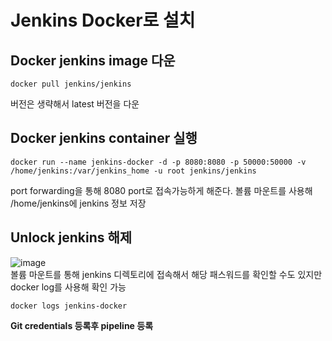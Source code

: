 Jenkins Docker로 설치
==========

Docker jenkins image 다운
----------
```
docker pull jenkins/jenkins
```
버전은 생략해서 latest 버전을 다운  

Docker jenkins container 실행
----------
```
docker run --name jenkins-docker -d -p 8080:8080 -p 50000:50000 -v /home/jenkins:/var/jenkins_home -u root jenkins/jenkins
```
port forwarding을 통해 8080 port로 접속가능하게 해준다. 볼륨 마운트를 사용해 /home/jenkins에 jenkins 정보 저장

Unlock jenkins 해제
---------
![image](https://user-images.githubusercontent.com/86212081/158506107-a73fbd5d-b0c8-4fb7-9477-7470f3c0edce.png)  
볼륨 마운트를 통해 jenkins 디렉토리에 접속해서 해당 패스워드를 확인할 수도 있지만 docker log를 사용해 확인 가능
```
docker logs jenkins-docker
```
**Git credentials 등록후 pipeline 등록**

